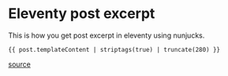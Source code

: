 # Eleventy post excerpt

This is how you get post excerpt in eleventy using nunjucks.

	{{ post.templateContent | striptags(true) | truncate(280) }}

[source](https://github.com/11ty/eleventy/issues/410#issuecomment-465160346)
